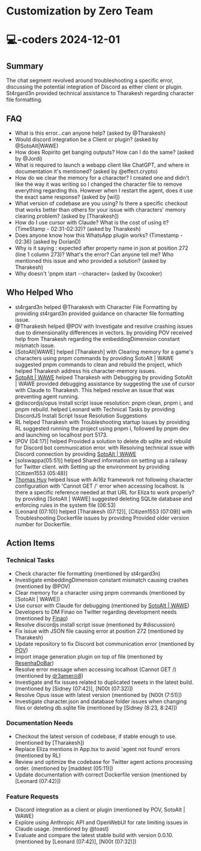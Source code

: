 # Customization by Zero Team

# 💻-coders 2024-12-01

## Summary
The chat segment revolved around troubleshooting a specific error, discussing the potential integration of Discord as either client or plugin. St4rgard3n provided technical assistance to Tharakesh regarding character file formatting.

## FAQ
- What is this error...can anyone help? (asked by @Tharakesh)
- Would discord integration be a Client or plugin? (asked by @SotoAlt|WAWE)
- How does Ropirito get banging outputs? How can I do the same? (asked by @Jordi)
- What is required to launch a webapp client like ChatGPT, and where in documentation it's mentioned? (asked by @effect.crypto)
- How do we clear the memory for a character? I created one and didn't like the way it was writing so I changed the character file to remove everything regarding this. However when I restart the agent, does it use the exact same response? (asked by [wil])
- What version of codebase are you using? Is there a specific checkout that works better than others for your issue with characters' memory clearing problem? (asked by [Tharakesh])
- How do I use cursor with Claude? What is the cost of using it? (TimeStamp - 02:31-02:32)? (asked by Tharakesh)
- Does anyone know how this WhatsApp plugin works? (Timestamp - 02:36) (asked by DorianD)
- Why is it saying : expected after property name in json at position 272 (line 1 column 273)? What's the error? Can anyone tell me? Who mentioned this issue and who provided a solution? (asked by Tharakesh)
- Why doesn't 'pnpm start --character= (asked by 0xcooker)

## Who Helped Who
- st4rgard3n helped @Tharakesh with Character File Formatting by providing st4rgard3n provided guidance on character file formatting issue.
- @Tharakesh helped @POV with Investigate and resolve crashing issues due to dimensionality differences in vectors. by providing POV received help from Tharakesh regarding the embeddingDimension constant mismatch issue.
- [SotoAlt|WAWE] helped [Tharakesh] with Clearing memory for a game's characters using pnpm commands by providing SotoAlt | WAWE suggested pnpm commands to clean and rebuild the project, which helped Tharakesh address his character-memory issues.
- [SotoAlt | WAWE](02:29) helped Tharakesh with Debugging by providing SotoAlt | WAWE provided debugging assistance by suggesting the use of cursor with Claude to Tharakesh. This helped resolve an issue that was preventing agent running.
- @discordjs/opus install script issue resolution: pnpm clean, pnpm i, and pnpm rebuild. helped Leonard with Technical Tasks by providing DiscordJS Install Script Issue Resolution Suggestions
- RL helped Tharakesh with Troubleshooting startup issues by providing RL suggested running the project using pnpm i, followed by pnpm dev and launching on localhost port 5173.
- [POV (04:17)] helped Provided a solution to delete db sqlite and rebuild for Discord bot communication error. with Resolving technical issue with Discord connection by providing [SotoAlt | WAWE](04:41)
- [solswappa(05:51)] helped Shared information on setting up a railway for Twitter client. with Setting up the environment by providing [Citizen1553 (05:48)]
- [Thomas Huy](07:02) helped Issue with Ai16z framework not following character configuration with 'Cannot GET /' error when accessing localhost. Is there a specific reference needed at that URL for Eliza to work properly? by providing [SotoAlt | WAWE] suggested deleting SQLite database and enforcing rules in the system file (06:53)
- [Leonard (07:10)] helped [Tharakesh (07:12)], [Citizen1553 (07:09)] with Troubleshooting Dockerfile issues by providing Provided older version number for Dockerfile.

## Action Items

### Technical Tasks
- Check character file formatting (mentioned by st4rgard3n)
- Investigate embeddingDimension constant mismatch causing crashes (mentioned by @POV)
- Clear memory for a character using pnpm commands (mentioned by [SotoAlt | WAWE])
- Use cursor with Claude for debugging (mentioned by [SotoAlt | WAWE](02:29))
- Developers to DM Finao on Twitter regarding development needs (mentioned by [Finao](02:32))
- Resolve discordjs install script issue (mentioned by #discussion)
- Fix issue with JSON file causing error at position 272 (mentioned by Tharakesh)
- Update repository to fix Discord bot communication error (mentioned by [POV](04:17))
- Import image generation plugin on top of file (mentioned by [ResenhaDoBar](06:14))
- Resolve error message when accessing localhost (Cannot GET /) (mentioned by [dr3amer◎8](06:29))
- Investigate and fix issues related to duplicated tweets in the latest build. (mentioned by [Sidney (07:42)], [N00t (07:32)])
- Resolve Opus issue with latest version (mentioned by [N00t (7:51)])
- Investigate character.json and database folder issues when changing files or deleting db.sqlite file (mentioned by [Sidney (8:23, 8:24)])

### Documentation Needs
- Checkout the latest version of codebase, if stable enough to use. (mentioned by [Tharakesh])
- Replace Eliza mentions in App.tsx to avoid 'agent not found' errors (mentioned by RL)
- Review and optimize the codebase for Twitter agent actions processing order. (mentioned by [maddest (05:11)])
- Update documentation with correct Dockerfile version (mentioned by [Leonard (07:42)])

### Feature Requests
- Discord integration as a client or plugin (mentioned by POV, SotoAlt | WAWE)
- Explore using Anthropic API and OpenWebUI for rate limiting issues in Claude usage. (mentioned by @toast)
- Evaluate and compare the latest stable build with version 0.0.10. (mentioned by [Leonard (07:42)], [N00t (07:32)])
